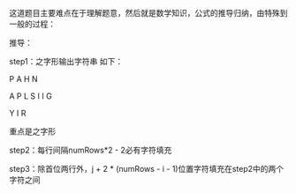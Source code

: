 这道题目主要难点在于理解题意，然后就是数学知识，公式的推导归纳，由特殊到一般的过程：

推导：

step1：之字形输出字符串
如下：

P   A   H   N

A P L S I I G

Y   I   R

重点是之字形

step2：每行间隔numRows*2 - 2必有字符填充

step3：除首位两行外，j + 2 * (numRows - i - 1)位置字符填充在step2中的两个字符之间
